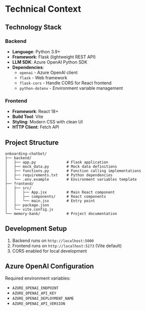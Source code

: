 # Technical Context

## Technology Stack

### Backend
- **Language**: Python 3.9+
- **Framework**: Flask (lightweight REST API)
- **LLM SDK**: Azure OpenAI Python SDK
- **Dependencies**:
  - `openai` - Azure OpenAI client
  - `flask` - Web framework
  - `flask-cors` - Handle CORS for React frontend
  - `python-dotenv` - Environment variable management

### Frontend
- **Framework**: React 18+
- **Build Tool**: Vite
- **Styling**: Modern CSS with clean UI
- **HTTP Client**: Fetch API

## Project Structure
```
onboarding-chatbot/
├── backend/
│   ├── app.py              # Flask application
│   ├── mock_data.py        # Mock data definitions
│   ├── functions.py        # Function calling implementations
│   ├── requirements.txt    # Python dependencies
│   └── .env.example        # Environment variables template
├── frontend/
│   ├── src/
│   │   ├── App.jsx         # Main React component
│   │   ├── components/     # React components
│   │   └── main.jsx        # Entry point
│   ├── package.json
│   └── vite.config.js
└── memory-bank/            # Project documentation
```

## Development Setup
1. Backend runs on `http://localhost:5000`
2. Frontend runs on `http://localhost:5173` (Vite default)
3. CORS enabled for local development

## Azure OpenAI Configuration
Required environment variables:
- `AZURE_OPENAI_ENDPOINT`
- `AZURE_OPENAI_API_KEY`
- `AZURE_OPENAI_DEPLOYMENT_NAME`
- `AZURE_OPENAI_API_VERSION`

